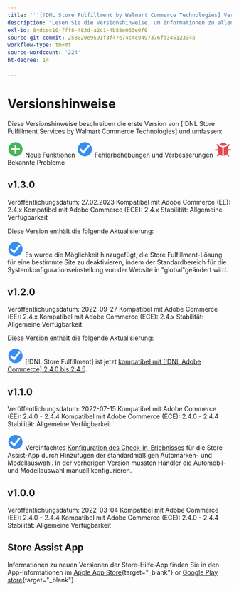 ```yaml
---
title: '''[!DNL Store Fulfillment by Walmart Commerce Technologies] Versionshinweise'
description: "Lesen Sie die Versionshinweise, um Informationen zu allen [!DNL Store Fulfillment by Walmart Commerce Technologies] veröffentlicht."
exl-id: 04dcec10-fff8-483d-a2c1-4b58e063e0f0
source-git-commit: 258820e9591f3f47e74c4c9497376fd34512334a
workflow-type: tm+mt
source-wordcount: '224'
ht-degree: 1%

---
```


# Versionshinweise

Diese Versionshinweise beschreiben die erste Version von [!DNL Store Fulfillment Services by Walmart Commerce Technologies] und umfassen:

![Neu](../assets/new.svg) Neue Funktionen
![Problem behoben](../assets/fix.svg) Fehlerbehebungen und Verbesserungen
![Bekanntes Problem](../assets/bug.svg) Bekannte Probleme

## v1.3.0

Veröffentlichungsdatum: 27.02.2023 Kompatibel mit Adobe Commerce (EE): 2.4.x Kompatibel mit Adobe Commerce (ECE): 2.4.x Stabilität: Allgemeine Verfügbarkeit

Diese Version enthält die folgende Aktualisierung:

![Neu](../assets/fix.svg)<!-- WMTP-795 --> Es wurde die Möglichkeit hinzugefügt, die Store Fulfillment-Lösung für eine bestimmte Site zu deaktivieren, indem der Standardbereich für die Systemkonfigurationseinstellung von der Website in &quot;global&quot;geändert wird.

## v1.2.0

Veröffentlichungsdatum: 2022-09-27 Kompatibel mit Adobe Commerce (EE): 2.4.x Kompatibel mit Adobe Commerce (ECE): 2.4.x Stabilität: Allgemeine Verfügbarkeit

Diese Version enthält die folgende Aktualisierung:

![Neu](../assets/fix.svg) [!DNL Store Fulfillment] ist jetzt [kompatibel mit [!DNL Adobe Commerce] 2.4.0 bis 2.4.5](https://experienceleague.adobe.com/docs/commerce-operations/release/product-availability.html).


## v1.1.0

Veröffentlichungsdatum: 2022-07-15 Kompatibel mit Adobe Commerce (EE): 2.4.0 - 2.4.4 Kompatibel mit Adobe Commerce (ECE): 2.4.0 - 2.4.4 Stabilität: Allgemeine Verfügbarkeit

![Neu](../assets/fix.svg)<!-- WMTP-731 --> Vereinfachtes [Konfiguration des Check-in-Erlebnisses](check-in-experience-setup.md) für die Store Assist-App durch Hinzufügen der standardmäßigen Automarken- und Modellauswahl. In der vorherigen Version mussten Händler die Automobil- und Modellauswahl manuell konfigurieren.

## v1.0.0

Veröffentlichungsdatum: 2022-03-04 Kompatibel mit Adobe Commerce (EE): 2.4.0 - 2.4.4 Kompatibel mit Adobe Commerce (ECE): 2.4.0 - 2.4.4 Stabilität: Allgemeine Verfügbarkeit

## Store Assist App

Informationen zu neuen Versionen der Store-Hilfe-App finden Sie in den App-Informationen im [Apple App Store](https://apps.apple.com/us/app/store-assist-by-walmart/id1609281539){target="_blank"} or [Google Play store](https://play.google.com/store/apps/details?id=com.walmart.faas.storeassist){target="_blank"}.
